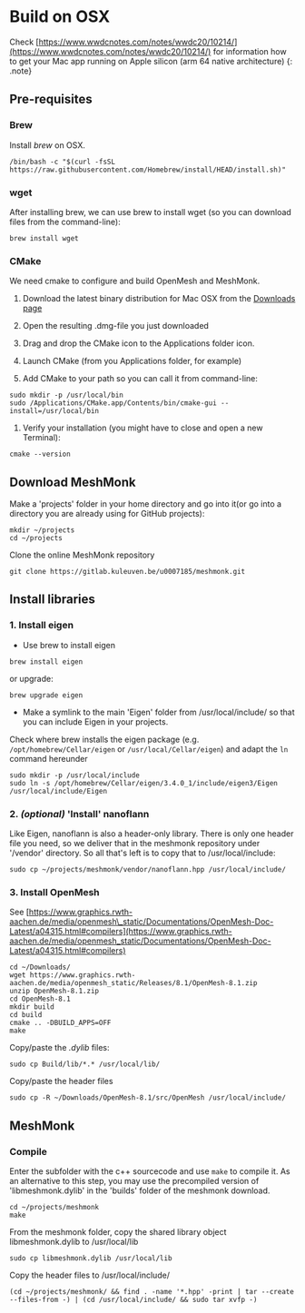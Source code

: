 # Build on OSX

Check [https://www.wwdcnotes.com/notes/wwdc20/10214/](https://www.wwdcnotes.com/notes/wwdc20/10214/) for information how to get your Mac app running on Apple silicon (arm 64 native architecture)
{: .note}

## Pre-requisites


### Brew

Install _brew_ on OSX.

```
/bin/bash -c "$(curl -fsSL https://raw.githubusercontent.com/Homebrew/install/HEAD/install.sh)"
```

### wget

After installing brew, we can use brew to install wget (so you can download files from the command-line):

```
brew install wget
```

### CMake

We need cmake to configure and build OpenMesh and MeshMonk.

1.  Download the latest binary distribution for Mac OSX from the [Downloads page](https://cmake.org/download/)
    
2.  Open the resulting .dmg-file you just downloaded
    
3.  Drag and drop the CMake icon to the Applications folder icon.
    
4.  Launch CMake (from you Applications folder, for example)
    
5.  Add CMake to your path so you can call it from command-line:
    

```
sudo mkdir -p /usr/local/bin
sudo /Applications/CMake.app/Contents/bin/cmake-gui --install=/usr/local/bin
```

1.  Verify your installation (you might have to close and open a new Terminal):
    

```
cmake --version
```

Download MeshMonk
-----------------

Make a 'projects' folder in your home directory and go into it(or go into a directory you are already using for GitHub projects):

```
mkdir ~/projects
cd ~/projects
```

Clone the online MeshMonk repository

```
git clone https://gitlab.kuleuven.be/u0007185/meshmonk.git
```

Install libraries
-----------------

### 1\. Install eigen

*   Use brew to install eigen
    

```
brew install eigen
```

or upgrade:

```
brew upgrade eigen
```

*   Make a symlink to the main 'Eigen' folder from /usr/local/include/ so that you can include Eigen in your projects.
    

Check where brew installs the eigen package (e.g. `/opt/homebrew/Cellar/eigen` or `/usr/local/Cellar/eigen`) and adapt the `ln` command hereunder

```
sudo mkdir -p /usr/local/include
sudo ln -s /opt/homebrew/Cellar/eigen/3.4.0_1/include/eigen3/Eigen /usr/local/include/Eigen
```

### 2. _(optional)_ 'Install' nanoflann

Like Eigen, nanoflann is also a header-only library. There is only one header file you need, so we deliver that in the meshmonk repository under '/vendor' directory. So all that's left is to copy that to /usr/local/include:

```
sudo cp ~/projects/meshmonk/vendor/nanoflann.hpp /usr/local/include/
```

### 3\. Install OpenMesh

See [https://www.graphics.rwth-aachen.de/media/openmesh\_static/Documentations/OpenMesh-Doc-Latest/a04315.html#compilers](https://www.graphics.rwth-aachen.de/media/openmesh_static/Documentations/OpenMesh-Doc-Latest/a04315.html#compilers)

```
cd ~/Downloads/
wget https://www.graphics.rwth-aachen.de/media/openmesh_static/Releases/8.1/OpenMesh-8.1.zip
unzip OpenMesh-8.1.zip
cd OpenMesh-8.1
mkdir build
cd build
cmake .. -DBUILD_APPS=OFF
make
```

Copy/paste the _.dylib_ files:

```
sudo cp Build/lib/*.* /usr/local/lib/
```

Copy/paste the header files

```
sudo cp -R ~/Downloads/OpenMesh-8.1/src/OpenMesh /usr/local/include/
```

MeshMonk
--------

### Compile

Enter the subfolder with the c++ sourcecode and use `make` to compile it. As an alternative to this step, you may use the precompiled version of 'libmeshmonk.dylib' in the 'builds' folder of the meshmonk download.

```
cd ~/projects/meshmonk
make
```

From the meshmonk folder, copy the shared library object libmeshmonk.dylib to /usr/local/lib

```
sudo cp libmeshmonk.dylib /usr/local/lib
```

Copy the header files to /usr/local/include/

```
(cd ~/projects/meshmonk/ && find . -name '*.hpp' -print | tar --create --files-from -) | (cd /usr/local/include/ && sudo tar xvfp -)
```
